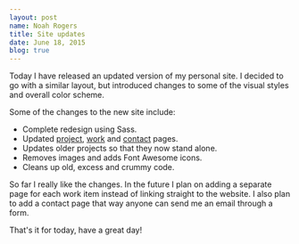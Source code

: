 ```yaml
---
layout: post
name: Noah Rogers
title: Site updates
date: June 18, 2015
blog: true
---
```


Today I have released an updated version of my personal site. I decided to go with a similar layout, but introduced changes to some of the visual styles and overall color scheme.

Some of the changes to the new site include:

* Complete redesign using Sass.
* Updated [project](/projects/), [work](/work/) and [contact](/contact/) pages.
* Updates older projects so that they now stand alone.
* Removes images and adds Font Awesome icons.
* Cleans up old, excess and crummy code.

So far I really like the changes. In the future I plan on adding a separate page for each work item instead of linking straight to the website. I also plan to add a contact page that way anyone can send me an email through a form.

That's it for today, have a great day!
